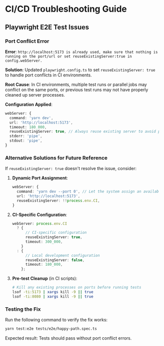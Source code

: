 # CI/CD Troubleshooting Guide

## Playwright E2E Test Issues

### Port Conflict Error

**Error**: `http://localhost:5173 is already used, make sure that nothing is running on the port/url or set reuseExistingServer:true in config.webServer.`

**Solution**: Updated `playwright.config.ts` to set `reuseExistingServer: true` to handle port conflicts in CI environments.

**Root Cause**: In CI environments, multiple test runs or parallel jobs may conflict on the same ports, or previous test runs may not have properly cleaned up server processes.

**Configuration Applied**:

```typescript
webServer: {
  command: 'yarn dev',
  url: 'http://localhost:5173',
  timeout: 180_000,
  reuseExistingServer: true, // Always reuse existing server to avoid port conflicts
  stderr: 'pipe',
  stdout: 'pipe',
}
```

### Alternative Solutions for Future Reference

If `reuseExistingServer: true` doesn't resolve the issue, consider:

1. **Dynamic Port Assignment**:

   ```typescript
   webServer: {
     command: 'yarn dev --port 0', // Let the system assign an available port
     url: 'http://localhost:5173',
     reuseExistingServer: !!process.env.CI,
   }
   ```

2. **CI-Specific Configuration**:

   ```typescript
   webServer: process.env.CI
     ? {
         // CI-specific configuration
         reuseExistingServer: true,
         timeout: 300_000,
       }
     : {
         // Local development configuration
         reuseExistingServer: false,
         timeout: 180_000,
       };
   ```

3. **Pre-test Cleanup** (in CI scripts):
   ```bash
   # Kill any existing processes on ports before running tests
   lsof -ti:5173 | xargs kill -9 || true
   lsof -ti:8080 | xargs kill -9 || true
   ```

### Testing the Fix

Run the following command to verify the fix works:

```bash
yarn test:e2e tests/e2e/happy-path.spec.ts
```

Expected result: Tests should pass without port conflict errors.
